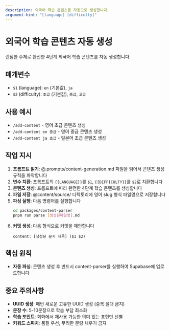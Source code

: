 ```yaml
---
description: 외국어 학습 콘텐츠를 자동으로 생성합니다
argument-hint: "[language] [difficulty]"
---
```


# 외국어 학습 콘텐츠 자동 생성

랜덤한 주제로 완전한 4단계 외국어 학습 콘텐츠를 자동 생성합니다.

## 매개변수

- `$1` (language): `en` (기본값), `ja`
- `$2` (difficulty): `초급` (기본값), `중급`, `고급`

## 사용 예시
- `/add-content` - 영어 초급 콘텐츠 생성
- `/add-content en 중급` - 영어 중급 콘텐츠 생성
- `/add-content ja 초급` - 일본어 초급 콘텐츠 생성

## 작업 지시

1. **프롬프트 읽기**: @.prompts/content-generation.md 파일을 읽어서 콘텐츠 생성 규칙을 파악합니다
2. **변수 치환**: 프롬프트의 `{{LANGUAGE}}`를 `$1`, `{{DIFFICULTY}}`를 `$2`로 치환합니다
3. **콘텐츠 생성**: 프롬프트에 따라 완전한 4단계 학습 콘텐츠를 생성합니다
4. **파일 저장**: @content/source/ 디렉토리에 영어 slug 형식 파일명으로 저장합니다
5. **파싱 실행**: 다음 명령어를 실행합니다
   ```bash
   cd packages/content-parser
   pnpm run parse [생성된파일명].md
   ```
6. **커밋 생성**: 다음 형식으로 커밋을 제안합니다
   ```
   content: [생성된 문서 제목] ($1 $2)
   ```

## 핵심 원칙

- **자동 파싱**: 콘텐츠 생성 후 반드시 content-parser를 실행하여 Supabase에 업로드합니다

## 중요 주의사항

- **UUID 생성**: 매번 새로운 고유한 UUID 생성 (중복 절대 금지)
- **문장 수**: 5-10문장으로 학습 부담 최소화
- **학습 포인트**: 회화에서 재사용 가능한 의미 있는 표현만 선별
- **키워드 스피치**: 품질 우선, 무리한 분량 채우기 금지
